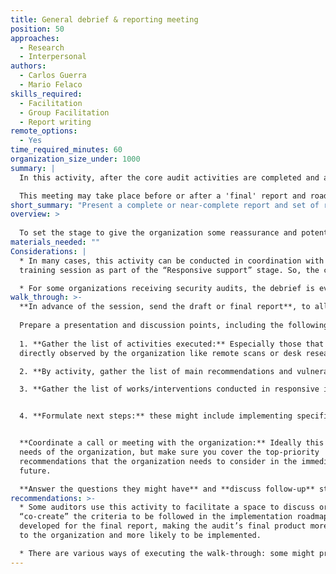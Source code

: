 ```yaml
---
title: General debrief & reporting meeting
position: 50
approaches:
  - Research
  - Interpersonal
authors:
  - Carlos Guerra
  - Mario Felaco
skills_required:
  - Facilitation
  - Group Facilitation
  - Report writing
remote_options:
  - Yes
time_required_minutes: 60
organization_size_under: 1000
summary: |
  In this activity, after the core audit activities are completed and a report and recommendations (potentially in draft stage) are ready, the auditor will create a space to share back to the organization the main findings, assets and processes that were included  or excluded from the scope, pressing vulnerabilities, and recommendations (especially those that can be addressed right away), and any next steps. This provides a valuable touch-point for the organization to read the report and ask any clarifying questions to the auditor, as well as for the auditor to underscore any important steps for the organization. 

  This meeting may take place before or after a 'final' report and roadmap are completed. Holding this meeting before completion allows for sharing of more initial findings and incorporation of more feedback. In other cases this may not be suitable to the audit timeline and may take place after the report is finalized, though the auditor should allow for changes or errata if needed by the host organization. 
short_summary: "Present a complete or near-complete report and set of recommendations to the organization including an overview of the audit process."
overview: >
 
  To set the stage to give the organization some reassurance and potentially homework while the report is built, enabling a space to talk to them and walk them through what the auditor did will be important; this is precisely the idea behind this activity: organizing an in-person or virtual meeting with key stakeholders from the organization to, among other things, set the tone for upcoming communications, define points of contact moving forward (for the report delivery and follow-up), share what was done during the responsive support activities, and what immediate-term aspects they should address next.
materials_needed: ""
Considerations: |
  * In many cases, this activity can be conducted in coordination with a
  training session as part of the “Responsive support” stage. So, the covered content can be aligned with any major vulnerabilities and recommendations proposed during the debrief.  

  * For some organizations receiving security audits, the debrief is even more important than the actual report because it is usually delivered in a more synchronous way and allows to be more concrete and to answer questions that the organization might have right away.
walk_through: >-
  **In advance of the session, send the draft or final report**, to allow time for personnel present to review it and gather their thoughts.
  
  Prepare a presentation and discussion points, including the following:
  
  1. **Gather the list of activities executed:** Especially those that were not
  directly observed by the organization like remote scans or desk research.

  2. **By activity, gather the list of main recommendations and vulnerabilities:** especially those that are more relevant to be addressed in the immediate and short term, or those that might have a high impact on the organization’s security.

  3. **Gather the list of works/interventions conducted in responsive in-audit support:** this could include for example group training, one-on-one help on specific topics during the interviews, configuration of services/accounts/devices, modifications made to the website with the help of IT staff if applicable, etc. Please refer to the responsive support method to get more information.


  4. **Formulate next steps:** these might include implementing specific recommendations that are urgent or require low effort, communicate with specific organizations to follow up with specialized threats, and review specific capacity building materials that will help the organization to move forward with the implementation of the roadmap.


  **Coordinate a call or meeting with the organization:** Ideally this space should be synchronous (in-person or on an online call) and will occur during or right after the core audit activity period. During the call or meeting, **share the information listed above.** The auditor might try to focus on specific aspects if there are many potential items to discuss, to help the organization to concentrate on the most important aspects to consider right after the audit and before receiving the final report.Each organization, and often even each key point of contact within the organization, will want to explore the report in different ways.  Adapt to the
  needs of the organization, but make sure you cover the top-priority
  recommendations that the organization needs to consider in the immediate
  future.

  **Answer the questions they might have** and **discuss follow-up** steps from both the auditor and host organization.
recommendations: >-
  * Some auditors use this activity to facilitate a space to discuss or
  “co-create” the criteria to be followed in the implementation roadmap to be
  developed for the final report, making the audit’s final product more valuable
  to the organization and more likely to be implemented.  

  * There are various ways of executing the walk-through: some might prepare a comprehensive document and others might do a mental list. Adapt this activity to your style, skills and what you think is the best to communicate with the organization.
---
```

